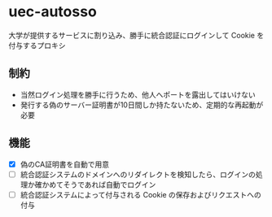 # uec-autosso

大学が提供するサービスに割り込み、勝手に統合認証にログインして Cookie を付与するプロキシ

## 制約

- 当然ログイン処理を勝手に行うため、他人へポートを露出してはいけない
- 発行する偽のサーバー証明書が10日間しか持たないため、定期的な再起動が必要

## 機能

- [x] 偽のCA証明書を自動で用意
- [ ] 統合認証システムのドメインへのリダイレクトを検知したら、ログインの処理か確かめてそうであれば自動でログイン
- [ ] 統合認証システムによって付与される Cookie の保存およびリクエストへの付与
